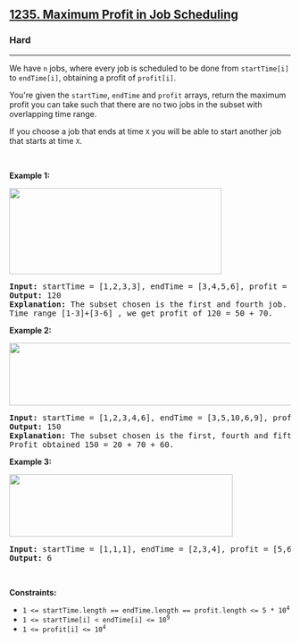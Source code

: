 <h2><a href="https://leetcode.com/problems/maximum-profit-in-job-scheduling/">1235. Maximum Profit in Job Scheduling</a></h2><h3>Hard</h3><hr><div><p>We have <code>n</code> jobs, where every job is scheduled to be done from <code>startTime[i]</code> to <code>endTime[i]</code>, obtaining a profit of <code>profit[i]</code>.</p>

<p>You're given the <code>startTime</code>, <code>endTime</code> and <code>profit</code> arrays, return the maximum profit you can take such that there are no two jobs in the subset with overlapping time range.</p>

<p>If you choose a job that ends at time <code>X</code> you will be able to start another job that starts at time <code>X</code>.</p>

<p>&nbsp;</p>
<p><strong>Example 1:</strong></p>

<p><strong><img alt="" src="https://assets.leetcode.com/uploads/2019/10/10/sample1_1584.png" style="width: 380px; height: 154px;"></strong></p>

<pre><strong>Input:</strong> startTime = [1,2,3,3], endTime = [3,4,5,6], profit = [50,10,40,70]
<strong>Output:</strong> 120
<strong>Explanation:</strong> The subset chosen is the first and fourth job. 
Time range [1-3]+[3-6] , we get profit of 120 = 50 + 70.
</pre>

<p><strong>Example 2:</strong></p>

<p><strong><img alt="" src="https://assets.leetcode.com/uploads/2019/10/10/sample22_1584.png" style="width: 600px; height: 112px;"> </strong></p>

<pre><strong>Input:</strong> startTime = [1,2,3,4,6], endTime = [3,5,10,6,9], profit = [20,20,100,70,60]
<strong>Output:</strong> 150
<strong>Explanation:</strong> The subset chosen is the first, fourth and fifth job. 
Profit obtained 150 = 20 + 70 + 60.
</pre>

<p><strong>Example 3:</strong></p>

<p><strong><img alt="" src="https://assets.leetcode.com/uploads/2019/10/10/sample3_1584.png" style="width: 400px; height: 112px;"></strong></p>

<pre><strong>Input:</strong> startTime = [1,1,1], endTime = [2,3,4], profit = [5,6,4]
<strong>Output:</strong> 6
</pre>

<p>&nbsp;</p>
<p><strong>Constraints:</strong></p>

<ul>
	<li><code>1 &lt;= startTime.length == endTime.length == profit.length &lt;= 5 * 10<sup>4</sup></code></li>
	<li><code>1 &lt;= startTime[i] &lt; endTime[i] &lt;= 10<sup>9</sup></code></li>
	<li><code>1 &lt;= profit[i] &lt;= 10<sup>4</sup></code></li>
</ul>
</div>